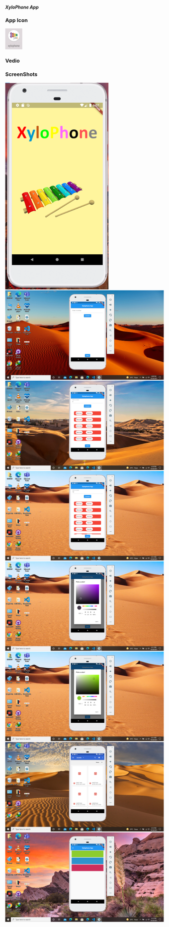 <h5>XyloPhone App</h5>
<h3>App Icon</h3>
<img src="screenshots/appicon.png">
<h3>Vedio</h3>
<vedio>
<source src="https://user-images.githubusercontent.com/73290902/138908852-69731f3c-6a1c-45bf-b6c7-c38d8434545e.mp4" type="vedio/mp4">
</vedio>
<h3>ScreenShots</h3>
<img src="screenshots/splashscreen.png">
<img src="screenshots/Screenshot (26).png">
<img src="screenshots/Screenshot (27).png">
<img src="screenshots/Screenshot (28).png">
<img src="screenshots/Screenshot (29).png">
<img src="screenshots/Screenshot (30).png">
<img src="screenshots/Screenshot (31).png">
<img src="screenshots/Screenshot (32).png">



